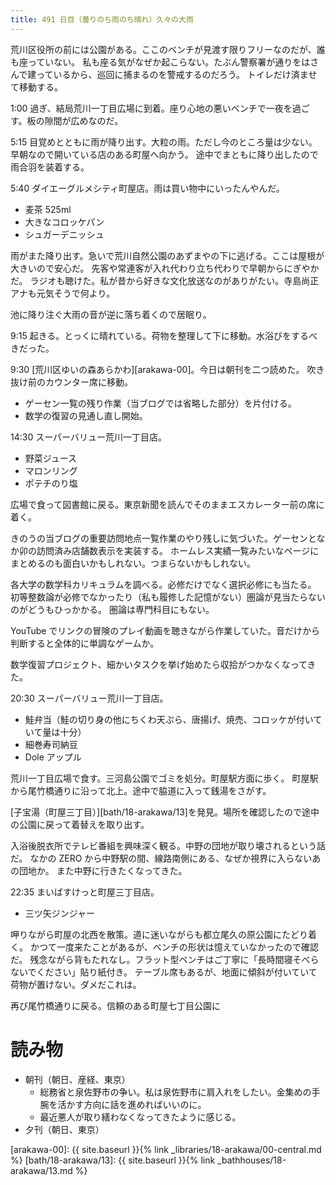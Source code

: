 ```yaml
---
title: 491 日目（曇りのち雨のち晴れ）久々の大雨
---
```


荒川区役所の前には公園がある。ここのベンチが見渡す限りフリーなのだが、誰も座っていない。
私も座る気がなぜか起こらない。たぶん警察署が通りをはさんで建っているから、巡回に捕まるのを警戒するのだろう。
トイレだけ済ませて移動する。

1:00 過ぎ、結局荒川一丁目広場に到着。座り心地の悪いベンチで一夜を過ごす。板の隙間が広めなのだ。

5:15 目覚めとともに雨が降り出す。大粒の雨。ただし今のところ量は少ない。早朝なので開いている店のある町屋へ向かう。
途中でまともに降り出したので雨合羽を装着する。

5:40 ダイエーグルメシティ町屋店。雨は買い物中にいったんやんだ。
* 麦茶 525ml
* 大きなコロッケパン
* シュガーデニッシュ

雨がまた降り出す。急いで荒川自然公園のあずまやの下に逃げる。ここは屋根が大きいので安心だ。
先客や常連客が入れ代わり立ち代わりで早朝からにぎやかだ。
ラジオも聴けた。私が昔から好きな文化放送なのがありがたい。寺島尚正アナも元気そうで何より。

池に降り注ぐ大雨の音が逆に落ち着くので居眠り。

9:15 起きる。とっくに晴れている。荷物を整理して下に移動。水浴びをするべきだった。

9:30 [荒川区ゆいの森あらかわ][arakawa-00]。今日は朝刊を二つ読めた。
吹き抜け前のカウンター席に移動。

* ゲーセン一覧の残り作業（当ブログでは省略した部分）を片付ける。
* 数学の復習の見通し直し開始。

14:30 スーパーバリュー荒川一丁目店。
* 野菜ジュース
* マロンリング
* ポテチのり塩

広場で食って図書館に戻る。東京新聞を読んでそのままエスカレーター前の席に着く。

きのうの当ブログの重要訪問地点一覧作業のやり残しに気づいた。ゲーセンとなか卯の訪問済み店舗数表示を実装する。
ホームレス実績一覧みたいなページにまとめるのも面白いかもしれない。つまらないかもしれない。

各大学の数学科カリキュラムを調べる。必修だけでなく選択必修にも当たる。
初等整数論が必修でなかったり（私も履修した記憶がない）圏論が見当たらないのがどうもひっかかる。
圏論は専門科目にもない。

YouTube でリンクの冒険のプレイ動画を聴きながら作業していた。音だけから判断すると全体的に単調なゲームか。

数学復習プロジェクト、細かいタスクを挙げ始めたら収拾がつかなくなってきた。

20:30 スーパーバリュー荒川一丁目店。
* 鮭弁当（鮭の切り身の他にちくわ天ぷら、唐揚げ、焼売、コロッケが付いていて量は十分）
* 細巻寿司納豆
* Dole アップル

荒川一丁目広場で食す。三河島公園でゴミを処分。町屋駅方面に歩く。
町屋駅から尾竹橋通りに沿って北上。途中で脇道に入って銭湯をさがす。

[子宝湯（町屋三丁目）][bath/18-arakawa/13]を発見。場所を確認したので途中の公園に戻って着替えを取り出す。

入浴後脱衣所でテレビ番組を興味深く観る。中野の団地が取り壊されるという話だ。
なかの ZERO から中野駅の間、線路南側にある、なぜか視界に入らないあの団地か。
また中野に行きたくなってきた。

22:35 まいばすけっと町屋三丁目店。
* 三ツ矢ジンジャー

呷りながら町屋の北西を散策。道に迷いながらも都立尾久の原公園にたどり着く。
かつて一度来たことがあるが、ベンチの形状は憶えていなかったので確認だ。
残念ながら背もたれなし。フラット型ベンチはご丁寧に「長時間寝そべらないでください」貼り紙付き。
テーブル席もあるが、地面に傾斜が付いていて荷物が置けない。ダメだこれは。

再び尾竹橋通りに戻る。信頼のある町屋七丁目公園に

# 読み物

* 朝刊（朝日、産経、東京）
  * 総務省と泉佐野市の争い。私は泉佐野市に肩入れをしたい。金集めの手腕を活かす方向に話を進めればいいのに。
  * 最近悪人が取り繕わなくなってきたように感じる。
* 夕刊（朝日、東京）

[arakawa-00]: {{ site.baseurl }}{% link _libraries/18-arakawa/00-central.md %}
[bath/18-arakawa/13]: {{ site.baseurl }}{% link _bathhouses/18-arakawa/13.md %}
